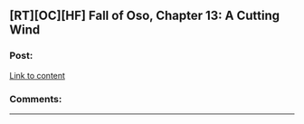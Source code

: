 ## [RT][OC][HF] Fall of Oso, Chapter 13: A Cutting Wind

### Post:

[Link to content](http://talesfromaeria.tumblr.com/post/128518025707/fall-of-oso)

### Comments:

---

